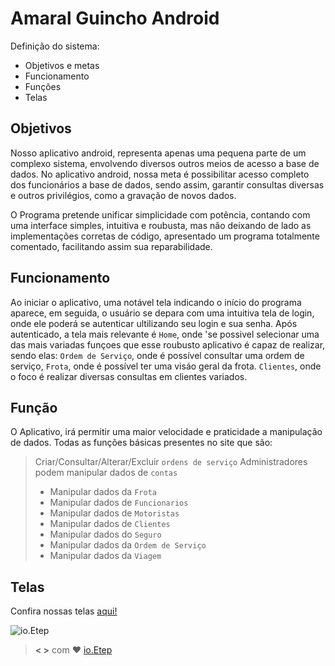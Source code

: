 # Amaral Guincho Android

  Definição do sistema:
  - Objetivos e metas
  - Funcionamento
  - Funções
  - Telas

## Objetivos

Nosso aplicativo android, representa apenas uma pequena parte de um complexo sistema, envolvendo diversos outros meios de acesso a base de dados. No aplicativo android, nossa meta é possibilitar acesso completo dos funcionários a base de dados, sendo assim, garantir consultas diversas e outros privilégios, como a gravação de novos dados.

O Programa pretende unificar simplicidade com potência,
contando com uma interface simples, intuitiva e roubusta, mas não deixando de lado as implementações corretas de código, apresentado um programa totalmente comentado, facilitando assim sua reparabilidade.

## Funcionamento
Ao iniciar o aplicativo, uma notável tela indicando o início do programa aparece, em seguida, o usuário se depara com uma intuitiva tela de login, onde ele poderá se autenticar ultilizando seu login e sua senha. Após autenticado, a tela mais relevante é `Home`, onde 'se possivel selecionar uma das mais variadas funçoes que esse roubusto aplicativo é capaz de realizar, sendo elas: `Ordem de Serviço`, onde é possível consultar uma ordem de serviço, `Frota`, onde é possível ter uma visáo geral da frota. `Clientes`, onde o foco é realizar diversas consultas em clientes variados.


## Função
  O Aplicativo, irá permitir uma maior velocidade e praticidade a manipulação de dados. Todas as funções básicas presentes no site que são:

> Criar/Consultar/Alterar/Excluir `ordens de serviço`
> Administradores podem manipular dados de `contas`
>  - Manipular dados da `Frota`
>  - Manipular dados de `Funcionarios`
>  - Manipular dados de `Motoristas`
>  - Manipular dados de `Clientes`
>  - Manipular dados do `Seguro`
>  - Manipular dados da `Ordem de Serviço`
>  - Manipular dados da `Viagem`

## Telas
Confira nossas telas [aqui!](https://github.com/ioEtep/amaral-guincho-android/raw/master/telas/PDF/amaral-guincho-android.pdf)


![[io.Etep](https://github.com/ioetep)](https://github.com/ioetep.png)
> **< >** com **♥︎** [io.Etep](https://github.com/ioetep)
